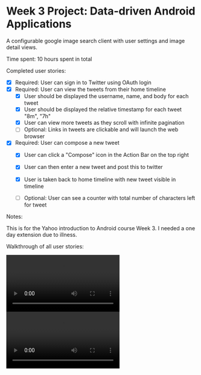 # Week 3 Project: Data-driven Android Applications

A configurable google image search client with user settings and image detail views.

Time spent: 10 hours spent in total

Completed user stories:

 * [x] Required: User can sign in to Twitter using OAuth login
 * [x] Required: User can view the tweets from their home timeline
    * [x] User should be displayed the username, name, and body for each tweet
    * [x] User should be displayed the relative timestamp for each tweet "8m", "7h"
    * [x] User can view more tweets as they scroll with infinite pagination
    * [ ] Optional: Links in tweets are clickable and will launch the web browser
 * [x] Required: User can compose a new tweet
    * [x] User can click a "Compose" icon in the Action Bar on the top right
    * [x] User can then enter a new tweet and post this to twitter
    * [x] User is taken back to home timeline with new tweet visible in timeline
    * [ ] Optional: User can see a counter with total number of characters left for tweet


Notes:

This is for the Yahoo introduction to Android course Week 3. I needed a one day extension due to illness.


Walkthrough of all user stories:

![Video Walkthrough](walkthru.mov)
![Video Walkthrough Continued](walkthru2.mov)